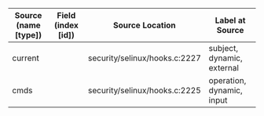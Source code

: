 | Source (name [type])       | Field (index [id]) | Source Location               | Label at Source            |
|----------------------------|--------------------|-------------------------------|----------------------------|
| current                    |                    | security/selinux/hooks.c:2227 | subject, dynamic, external |
| cmds                       |                    | security/selinux/hooks.c:2225 | operation, dynamic, input  |

